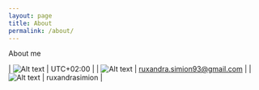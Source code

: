 ```yaml
---
layout: page
title: About
permalink: /about/
---
```


About me

| ![Alt text](https://ruxandraS.github.io/_includes/social_color/pin.svg)   | UTC+02:00                   |
| ![Alt text](https://ruxandraS.github.io/_includes/social_color/gmail.svg) | ruxandra.simion93@gmail.com |
| ![Alt text](https://ruxandraS.github.io/_includes/social_color/irc.svg)   | ruxandrasimion              |
